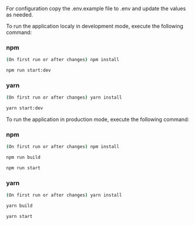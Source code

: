 For configuration copy the .env.example file to .env and update the values as needed.

To run the application localy in development mode, execute the following command:

### npm

```bash
(On first run or after changes) npm install

npm run start:dev
```

### yarn

```bash
(On first run or after changes) yarn install

yarn start:dev
```

To run the application in production mode, execute the following command:

### npm

```bash
(On first run or after changes) npm install

npm run build

npm run start
```

### yarn

```bash
(On first run or after changes) yarn install

yarn build

yarn start
```
